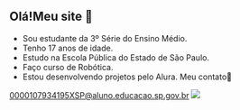 ## Olá!Meu site 👋

- Sou estudante da 3º Série do Ensino Médio.
- Tenho 17 anos de idade.
- Estudo na Escola Pública do Estado de São Paulo.
- Faço curso de Robótica.
- Estou desenvolvendo projetos pelo Alura.
Meu contato📧

0000107934195XSP@aluno.educacao.sp.gov.br 
![](https://media1.tenor.com/m/LRDMe1QpqFYAAAAC/cat-cute.gif)
